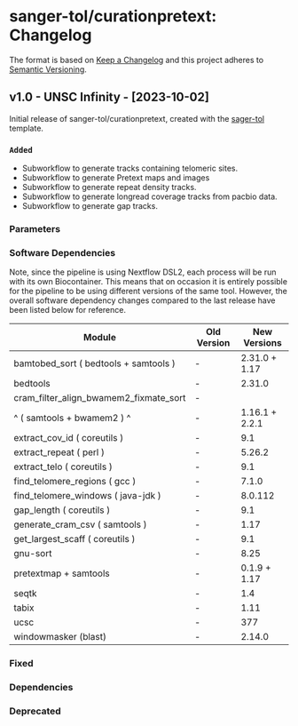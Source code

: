 # sanger-tol/curationpretext: Changelog

The format is based on [Keep a Changelog](https://keepachangelog.com/en/1.0.0/)
and this project adheres to [Semantic Versioning](https://semver.org/spec/v2.0.0.html).

## v1.0 - UNSC Infinity - [2023-10-02]

Initial release of sanger-tol/curationpretext, created with the [sager-tol](https://nf-co.re/) template.

### `Added`

- Subworkflow to generate tracks containing telomeric sites.
- Subworkflow to generate Pretext maps and images
- Subworkflow to generate repeat density tracks.
- Subworkflow to generate longread coverage tracks from pacbio data.
- Subworkflow to generate gap tracks.

### Parameters

### Software Dependencies

Note, since the pipeline is using Nextflow DSL2, each process will be run with its own Biocontainer. This means that on occasion it is entirely possible for the pipeline to be using different versions of the same tool. However, the overall software dependency changes compared to the last release have been listed below for reference.

| Module                                 | Old Version | New Versions   |
| -------------------------------------- | ----------- | -------------- |
| bamtobed_sort ( bedtools + samtools )  | -           | 2.31.0 + 1.17  |
| bedtools                               | -           | 2.31.0         |
| cram_filter_align_bwamem2_fixmate_sort | -           |                |
| ^ ( samtools + bwamem2 ) ^             | -           | 1.16.1 + 2.2.1 |
| extract_cov_id ( coreutils )           | -           | 9.1            |
| extract_repeat ( perl )                | -           | 5.26.2         |
| extract_telo ( coreutils )             | -           | 9.1            |
| find_telomere_regions ( gcc )          | -           | 7.1.0          |
| find_telomere_windows ( java-jdk )     | -           | 8.0.112        |
| gap_length ( coreutils )               | -           | 9.1            |
| generate_cram_csv ( samtools )         | -           | 1.17           |
| get_largest_scaff ( coreutils )        | -           | 9.1            |
| gnu-sort                               | -           | 8.25           |
| pretextmap + samtools                  | -           | 0.1.9 + 1.17   |
| seqtk                                  | -           | 1.4            |
| tabix                                  | -           | 1.11           |
| ucsc                                   | -           | 377            |
| windowmasker (blast)                   | -           | 2.14.0         |

### Fixed

### Dependencies

### Deprecated
